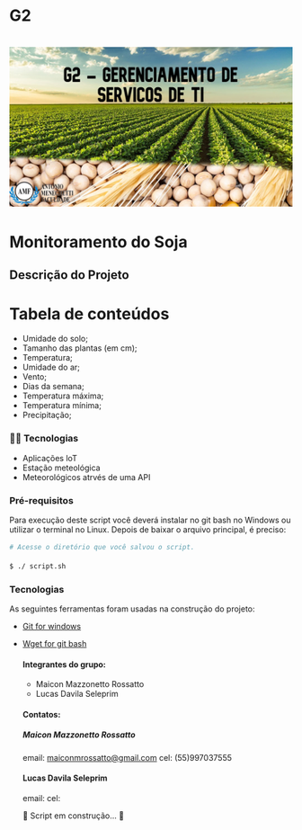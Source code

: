 # G2

<h1 align="center">
<img alt="Logo do repositório incluindo o nome da disciplina, logo da AMF e o semestre
2021/1 " src="G2.jpg" width="650px">
</h1>

# Monitoramento do Soja

## Descrição do Projeto



Tabela de conteúdos
=================
<!--ts-->
* Umidade do solo;
* Tamanho das plantas (em cm);
* Temperatura;
* Umidade do ar;
* Vento;
* Dias da semana;
* Temperatura máxima;
* Temperatura mínima;
* Precipitação;
<!--te-->

### :ear_of_rice::hammer: Tecnologias

* Aplicações loT
* Estação meteológica
* Meteorológicos atrvés de uma API

### Pré-requisitos
Para execução deste script você deverá instalar no git bash no Windows ou utilizar o
terminal no Linux.
Depois de baixar o arquivo principal, é preciso:
```bash
# Acesse o diretório que você salvou o script.

$ ./ script.sh
```  
### Tecnologias
As seguintes ferramentas foram usadas na construção do projeto:
- [Git for windows](https://git-scm.com/downloads/)
- [Wget for git bash](https://eternallybored.org/misc/wget/)

  
  #### Integrantes do grupo:
  - Maicon Mazzonetto Rossatto
  - Lucas Davila Seleprim
  
  #### Contatos:
  
  ##### Maicon Mazzonetto Rossatto
  email: maiconmrossatto@gmail.com
  cel: (55)997037555
  
  #### Lucas Davila Seleprim
  email:
  cel:
  
  :construction: Script em construção... :construction:

</h4>

